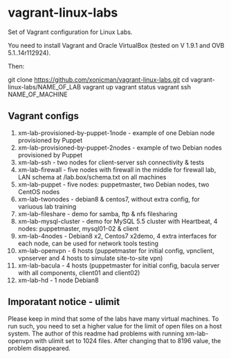 # vagrant-linux-labs
Set of Vagrant configuration for Linux Labs.

You need to install Vagrant and Oracle VirtualBox (tested on V 1.9.1 and OVB 5.1..14r112924).

Then:

git clone https://github.com/xonicman/vagrant-linux-labs.git
cd vagrant-linux-labs/NAME_OF_LAB
vagrant up
vagrant status
vagrant ssh NAME_OF_MACHINE

## Vagrant configs

01. xm-lab-provisioned-by-puppet-1node - example of one Debian node provisioned by Puppet
02. xm-lab-provisioned-by-puppet-2nodes - example of two Debian nodes provisioned by Puppet
03. xm-lab-ssh - two nodes for client-server ssh connectivity & tests
04. xm-lab-firewall - five nodes with firewall in the middle for firewall lab, LAN schema at /lab.box/schema.txt on all machines
05. xm-lab-puppet - five nodes: puppetmaster, two Debian nodes, two CentOS nodes
06. xm-lab-twonodes - debian8 & centos7, without extra config, for variuous lab training
07. xm-lab-fileshare - demo for samba, ftp & nfs filesharing
08. xm-lab-mysql-cluster - demo for MySQL 5.5 cluster with Heartbeat, 4 nodes: puppetmaster, mysql01-02 & client
09. xm-lab-4nodes - Debian8 x2, Centos7 x2demo, 4 extra interfaces for each node, can be used for network tools testing
10. xm-lab-openvpn - 6 hosts (puppetmaster for initial config, vpnclient, vpnserver and 4 hosts to simulate site-to-site vpn)
11. xm-lab-bacula - 4 hosts (puppetmaster for initial config, bacula server with all components, client01 and client02)
12. xm-lab-hd - 1 node Debian8

## Imporatant notice - ulimit

Please keep in mind that some of the labs have many virtual machines. To run such, you need to set a higher value for the limit of open files on a host system. The author of this readme had problems with running xm-lab-openvpn with ulimit set to 1024 files. After changing that to 8196 value, the problem disappeared.
